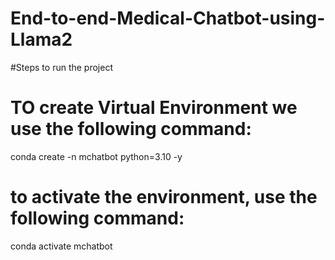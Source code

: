 # End-to-end-Medical-Chatbot-using-Llama2

#Steps to run the project

# TO create Virtual Environment we use the following command:

conda create -n mchatbot python=3.10 -y

# to activate the environment, use the following command:

conda activate mchatbot

